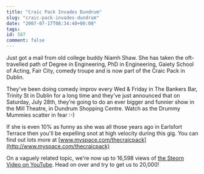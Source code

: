 ```yaml
---
title: "Craic Pack Invades Dundrum"
slug: "craic-pack-invades-dundrum"
date: "2007-07-17T08:34:40+00:00"
tags:
id: 587
comment: false
---
```


Just got a mail from old college buddy Niamh Shaw. She has taken the oft-travelled path of Degree in Engineering, PhD in Engineering, Gaiety School of Acting, Fair City, comedy troupe and is now part of the Craic Pack in Dublin.

They've been doing comedy improv every Wed & Friday in The Bankers Bar, Trinity St in Dublin for a long time and they've just announced that on Saturday, July 28th, they’re going to do an ever bigger and funnier show in the Mill Theatre, in Dundrum Shopping Centre. Watch as the Drummy Mummies scatter in fear :-)

If she is even 10% as funny as she was all those years ago in Earlsfort Terrace then you'll be expelling snot at high velocity during this gig. You can find out lots more at [www.myspace.com/thecraicpack](http://www.myspace.com/thecraicpack)

On a vaguely related topic, we're now up to 16,598 views of [the Steorn Video on YouTube](http://www.youtube.com/watch?v=5Q_ESdiF2wM#GU5U2spHI_4). Head on over and try to get us to 20,000!
